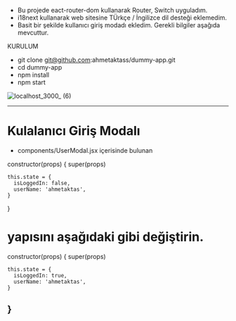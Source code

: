 
* Bu projede eact-router-dom kullanarak  Router, Switch uyguladım. 
* i18next kullanarak web sitesine TÜrkçe / İngilizce dil desteği eklemedim. 
* Basit bir şekilde kullanıcı giriş modadı ekledim. Gerekli bilgiler  aşağıda mevcuttur.


KURULUM 
* git clone git@github.com:ahmetaktass/dummy-app.git
* cd dummy-app
* npm install
* npm start


![localhost_3000_ (6)](https://user-images.githubusercontent.com/56774618/143784290-f29bce5d-48bb-4942-8a3b-17d8c761f127.png)



--------------------------------------------------
# Kulalanıcı Giriş Modalı
* components/UserModal.jsx içerisinde bulunan 
 
 constructor(props) {
    super(props)

    this.state = {
      isLoggedIn: false,
      userName: 'ahmetaktas',
    }
  }
  
  # yapısını  aşağıdaki gibi değiştirin.
  
 constructor(props) {
    super(props)

    this.state = {
      isLoggedIn: true,
      userName: 'ahmetaktas',
    }
  }
--------------------------------------------------

